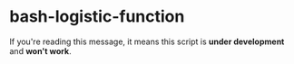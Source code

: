 # bash-logistic-function

If you're reading this message, it means this script is **under development** and **won't work**.
